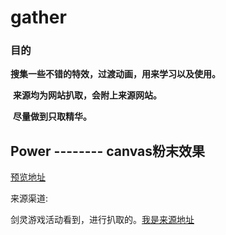 # gather



### 目的

​	**搜集一些不错的特效，过渡动画，用来学习以及使用。**

​	**来源均为网站扒取，会附上来源网站。**

​	**尽量做到只取精华。**






## Power  --------   canvas粉末效果  

 [预览地址](https://alansean.github.io/gather/powder/index.html)

 来源渠道:

   剑灵游戏活动看到，进行扒取的。[我是来源地址](http://bns.qq.com/cp/a20180612happynight/index.htm)

				



